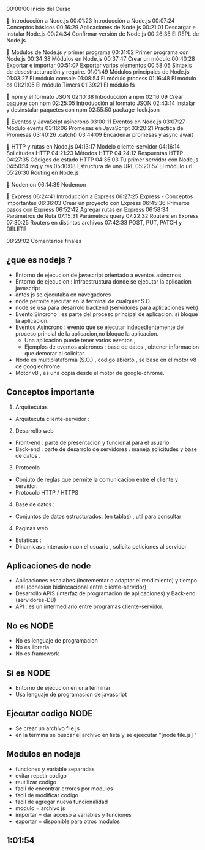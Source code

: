 00:00:00 Inicio del Curso

🔹 Introducción a Node.js
00:01:23 Introducción a Node.js
00:07:24 Conceptos básicos
00:16:29 Aplicaciones de Node.js
00:21:01 Descargar e instalar Node.js
00:24:34 Confirmar versión de Node.js
00:26:35 El REPL de Node.js

🔹 Módulos de Node.js y primer programa
00:31:02 Primer programa con Node.js
00:34:38 Módulos en Node.js
00:37:47 Crear un módulo
00:40:28 Exportar e importar
00:51:07 Exportar varios elementos
00:58:05 Sintaxis de desestructuración y require.
01:01:49 Módulos principales de Node.js
01:03:27 El módulo console
01:08:54 El módulo process
01:16:48 El módulo os
01:21:05 El módulo Timers
01:39:21 El módulo fs

🔹 npm y el formato JSON
02:10:38 Introducción a npm
02:16:09 Crear paquete con npm
02:25:05 Introducción al formato JSON
02:43:14 Instalar y desinstalar paquetes con npm
02:55:50 package-lock.json

🔹 Eventos y JavaScipt asíncrono
03:00:11 Eventos en Node.js
03:07:27 Módulo events
03:16:06 Promesas en JavaScript
03:20:21 Práctica de Promesas
03:40:26 .catch()
03:44:09 Encadenar promesas y async await

🔹 HTTP y rutas en Node.js
04:13:17 Modelo cliente-servidor
04:16:14 Solicitudes HTTP
04:21:23 Métodos HTTP
04:24:12 Respuestas HTTP
04:27:35 Códigos de estado HTTP
04:35:03 Tu primer servidor con Node.js
04:50:14 req y res
05:10:08 Estructura de una URL
05:20:57 El módulo url
05:26:30 Routing en Node.js

🔹 Nodemon
06:14:39 Nodemon

🔹 Express
06:24:41 Introducción a Express
06:27:25 Express - Conceptos importantes
06:36:03 Crear un proyecto con Express
06:45:36 Primeros pasos con Express
06:52:42 Agregar rutas en Express
06:58:34 Parámetros de Ruta
07:15:31 Parámetros query
07:22:32 Routers en Express
07:30:25 Routers en distintos archivos
07:42:33 POST, PUT, PATCH y DELETE

08:29:02 Comentarios finales

## ¿que es nodejs ?

-   Entorno de ejecucion de javascript orientado a eventos asincrnos
-   Entorno de ejecucion : Infraestructura donde se ejecutar la aplicacion javascript
-   antes js se ejecutaba en navegadores
-   node permite ejecutar en la terminal de cualquier S.O.
-   node se usa para desarrolo backend (servidores para aplicaciones web)
-   Evento Sincrono : es parte del proceso principal de aplicacion. si bloque la aplicacion.
-   Eventos Asincrono : evento que se ejecutar indepedientemente del proceso princial de la aplicacion,no bloque la aplicacion.
    -   Una aplicacion puede tener varios eventos ,
    -   Ejemplos de eventos asicronos : base de datos , obtener informacion que demorar al solicitar.
-   Node es multiplataforma (S.O.) , codigo abierto , se base en el motor v8 de googlechrome.
-   Motor v8 , es una copia desde el motor de google-chrome.

## Conceptos importante

1. Arquitecutas

-   Arquitecuta cliente-servidor :

2. Desarrollo web

-   Front-end : parte de presentacion y funcional para el usuario
-   Back-end : parte de desarrolo de servidores . maneja solicitudes y base de datos .

3. Protocolo

-   Conjuto de reglas que permite la comunicacion entre el cliente y servidor.
-   Protocolo HTTP / HTTPS

4. Base de datos :

-   Conjuntos de datos estructurados. (en tablas) , util para consultar

4. Paginas web

-   Estaticas :
-   Dinamicas : interacion con el usuario , solicita peticiones al servidor

## Aplicaciones de node

-   Aplicaciones escalabes (incrementar o adaptar el rendimiento) y tiempo real (conexion bidirecacional entre cliente-servidor)
-   Desarrollo APIS (interfaz de programacion de aplicaciones) y Back-end (servidores-DB)
-   API : es un intermediario entre programas cliente-servidor.

## No es NODE

-   No es lenguaje de programacion
-   No es libreria
-   No es framework

## Si es NODE

-   Entorno de ejecucion en una terminar
-   Usa lenguaje de programacion de javascript

## Ejecutar codigo NODE

-   Se crear un archivo file.js
-   en la termina se buscar el archivo en lista y se ejeecutar "[node file.js] "

## Modulos en nodejs

-   funciones y variable separadas
-   evitar repetir codigo
-   reutilizar codigo
-   facil de encontrar errores por modulos
-   facil de modificar codigo
-   facil de agregar nueva funcionalidad
-   modulo = archivo js
-   importar = dar acceso a variables y funciones
-   exportar = disponible para otros modulos

## 1:01:54

